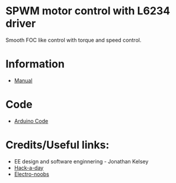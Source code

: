 # SPWM motor control with L6234 driver

Smooth FOC like control with torque and speed control.

# Information

- [Manual](./resources/sinusoidal-pwm-manual.pdf)

# Code

- [Arduino Code](./arduino-uno/arduino-uno.ino)

# Credits/Useful links:
- EE design and software enginnering - Jonathan Kelsey
- [Hack-a-day](https://hackaday.io/project/177958-low-power-bldc-driver-board-st-l6234#menu-details)
- [Electro-noobs](https://electronoobs.com/eng_arduino_tut176.php)